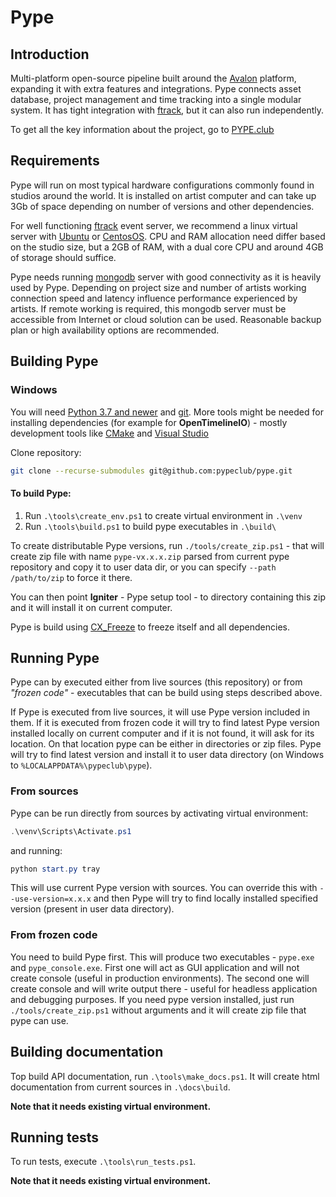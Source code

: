 
Pype
====

Introduction
------------

Multi-platform open-source pipeline built around the [Avalon](https://getavalon.github.io/) platform,
expanding it with extra features and integrations. Pype connects asset database, project management
and time tracking into a single modular system. It has tight integration
with [ftrack](https://www.ftrack.com/en/), but it can also run independently.

To get all the key information about the project, go to [PYPE.club](http://pype.club)

Requirements
------------
Pype will run on most typical hardware configurations commonly found in studios around the world.
It is installed on artist computer and can take up 3Gb of space depending on number of versions
and other dependencies. 

For well functioning [ftrack](https://www.ftrack.com/en/) event server, we recommend a 
linux virtual server with [Ubuntu](https://ubuntu.com/) or [CentosOS](https://www.centos.org/).
CPU and RAM allocation need differ based on the studio size, but a 2GB of RAM, with a
dual core CPU and around 4GB of storage should suffice.

Pype needs running [mongodb](https://www.mongodb.com/) server with good connectivity as it is
heavily used by Pype. Depending on project size and number of artists working connection speed and
latency influence performance experienced by artists. If remote working is required, this mongodb
server must be accessible from Internet or cloud solution can be used. Reasonable backup plan
or high availability options are recommended.

Building Pype
-------------

### Windows

You will need [Python 3.7 and newer](https://www.python.org/downloads/) and [git](https://git-scm.com/downloads).
More tools might be needed for installing dependencies (for example for **OpenTimelineIO**) - mostly
development tools like [CMake](https://cmake.org/) and [Visual Studio](https://visualstudio.microsoft.com/cs/downloads/)

Clone repository:
```sh
git clone --recurse-submodules git@github.com:pypeclub/pype.git
```

#### To build Pype:

1) Run `.\tools\create_env.ps1` to create virtual environment in `.\venv`
2) Run `.\tools\build.ps1` to build pype executables in `.\build\`

To create distributable Pype versions, run `./tools/create_zip.ps1` - that will
create zip file with name `pype-vx.x.x.zip` parsed from current pype repository and
copy it to user data dir, or you can specify `--path /path/to/zip` to force it there.

You can then point **Igniter** - Pype setup tool - to directory containing this zip and
it will install it on current computer.

Pype is build using [CX_Freeze](https://cx-freeze.readthedocs.io/en/latest) to freeze itself and all dependencies.

Running Pype
------------

Pype can by executed either from live sources (this repository) or from
*"frozen code"* - executables that can be build using steps described above.

If Pype is executed from live sources, it will use Pype version included in them. If
it is executed from frozen code it will try to find latest Pype version installed locally
on current computer and if it is not found, it will ask for its location. On that location
pype can be either in directories or zip files. Pype will try to find latest version and
install it to user data directory (on Windows to `%LOCALAPPDATA%\pypeclub\pype`).

### From sources
Pype can be run directly from sources by activating virtual environment:
```powershell
.\venv\Scripts\Activate.ps1
```
and running:
```powershell
python start.py tray
```
This will use current Pype version with sources. You can override this with `--use-version=x.x.x` and
then Pype will try to find locally installed specified version (present in user data directory).

### From frozen code

You need to build Pype first. This will produce two executables - `pype.exe` and `pype_console.exe`.
First one will act as GUI application and will not create console (useful in production environments).
The second one will create console and will write output there - useful for headless application and
debugging purposes. If you need pype version installed, just run `./tools/create_zip.ps1` without
arguments and it will create zip file that pype can use.


Building documentation
----------------------

Top build API documentation, run `.\tools\make_docs.ps1`. It will create html documentation
from current sources in `.\docs\build`.

**Note that it needs existing virtual environment.**

Running tests
-------------

To run tests, execute `.\tools\run_tests.ps1`.

**Note that it needs existing virtual environment.**